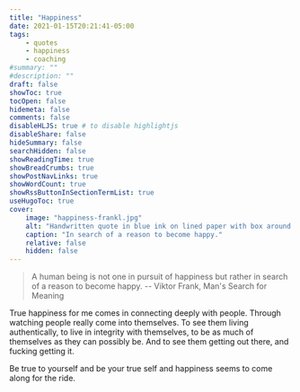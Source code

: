 ```yaml
---
title: "Happiness"
date: 2021-01-15T20:21:41-05:00
tags:
    - quotes
    - happiness
    - coaching
#summary: ""
#description: ""
draft: false
showToc: true
tocOpen: false
hidemeta: false
comments: false
disableHLJS: true # to disable highlightjs
disableShare: false
hideSummary: false
searchHidden: false
showReadingTime: true
showBreadCrumbs: true
showPostNavLinks: true
showWordCount: true
showRssButtonInSectionTermList: true
useHugoToc: true
cover:
    image: "happiness-frankl.jpg"
    alt: "Handwritten quote in blue ink on lined paper with box around words by Viktor Frankl: A human being is not one in pursuit of happiness but rather in search of a reason to become happy."
    caption: "In search of a reason to become happy."
    relative: false
    hidden: false
---
```


> A human being is not one in pursuit of happiness but rather in search of a reason to become happy.
> -- Viktor Frank, Man's Search for Meaning

True happiness for me comes in connecting deeply with people. Through watching people really come into themselves. To see them living authentically, to live in integrity with themselves, to be as much of themselves as they can possibly be. And to see them getting out there, and fucking getting it.

Be true to yourself and be your true self and happiness seems to come along for the ride.

